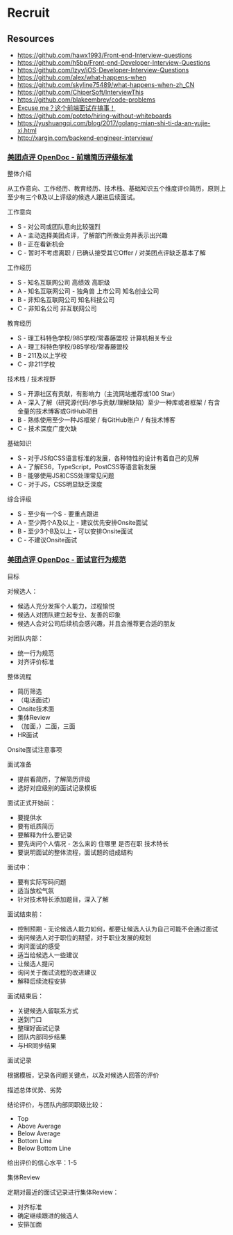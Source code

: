 # Recruit


## Resources

- https://github.com/hawx1993/Front-end-Interview-questions
- https://github.com/h5bp/Front-end-Developer-Interview-Questions
- https://github.com/lzyy/iOS-Developer-Interview-Questions
- https://github.com/alex/what-happens-when
- https://github.com/skyline75489/what-happens-when-zh_CN
- https://github.com/ChiperSoft/InterviewThis
- https://github.com/blakeembrey/code-problems
- [Excuse me？这个前端面试在搞事！](https://zhuanlan.zhihu.com/p/25407758)
- https://github.com/poteto/hiring-without-whiteboards
- https://yushuangqi.com/blog/2017/golang-mian-shi-ti-da-an-yujie-xi.html
- http://xargin.com/backend-engineer-interview/


### [美团点评 OpenDoc - 前端简历评级标准](https://gold.xitu.io/post/58b6679461ff4b006ccd825e)

整体介绍

从工作意向、工作经历、教育经历、技术栈、基础知识五个维度评价简历，原则上至少有三个B及以上评级的候选人跟进后续面试。

工作意向

- S - 对公司或团队意向比较强烈
- A - 主动选择美团点评，了解部门所做业务并表示出兴趣
- B - 正在看新机会
- C - 暂时不考虑离职 / 已确认接受其它Offer / 对美团点评缺乏基本了解

工作经历

- S - 知名互联网公司 高绩效 高职级
- A - 知名互联网公司 - 独角兽 上市公司 知名创业公司
- B - 非知名互联网公司 知名科技公司
- C - 非知名公司 非互联网公司

教育经历

- S - 理工科特色学校/985学校/常春藤盟校 计算机相关专业
- A - 理工科特色学校/985学校/常春藤盟校
- B - 211及以上学校
- C - 非211学校

技术栈 / 技术视野

- S - 开源社区有贡献，有影响力（主流网站推荐或100 Star）
- A - 深入了解（研究源代码/参与贡献/理解缺陷）至少一种库或者框架 / 有含金量的技术博客或GitHub项目
- B - 熟练使用至少一种JS框架 / 有GitHub账户 / 有技术博客
- C - 技术深度广度欠缺

基础知识

- S - 对于JS和CSS语言标准的发展，各种特性的设计有着自己的见解
- A - 了解ES6，TypeScript，PostCSS等语言新发展
- B - 能够使用JS和CSS处理常见问题
- C - 对于JS，CSS明显缺乏深度

综合评级

- S - 至少有一个S - 要重点跟进
- A - 至少两个A及以上 - 建议优先安排Onsite面试
- B - 至少3个B及以上 - 可以安排Onsite面试
- C - 不建议Onsite面试


### [美团点评 OpenDoc - 面试官行为规范](https://gold.xitu.io/post/58b66c918fd9c5006122f3ab)

目标

对候选人：

- 候选人充分发挥个人能力，过程愉悦
- 候选人对团队建立起专业、友善的印象
- 候选人会对公司后续机会感兴趣，并且会推荐更合适的朋友

对团队内部：

- 统一行为规范
- 对齐评价标准

整体流程

- 简历筛选
- （电话面试）
- Onsite技术面
- 集体Review
- （加面，）二面，三面
- HR面试

Onsite面试注意事项

面试准备

- 提前看简历，了解简历评级
- 选好对应级别的面试记录模板

面试正式开始前：

- 要提供水
- 要有纸质简历
- 要解释为什么要记录
- 要先询问个人情况 - 怎么来的 住哪里 是否在职 技术特长
- 要说明面试的整体流程，面试题的组成结构

面试中：

- 要有实际写码问题
- 适当放松气氛
- 针对技术特长添加题目，深入了解

面试结束前：

- 控制预期 - 无论候选人能力如何，都要让候选人认为自己可能不会通过面试
- 询问候选人对于职位的期望，对于职业发展的规划
- 询问面试的感受
- 适当给候选人一些建议
- 让候选人提问
- 询问关于面试流程的改进建议
- 解释后续流程安排

面试结束后：

- 关键候选人留联系方式
- 送到门口
- 整理好面试记录
- 团队内部同步结果
- 与HR同步结果

面试记录

根据模板，记录各问题关键点，以及对候选人回答的评价

描述总体优势、劣势

结论评价，与团队内部同职级比较：

- Top
- Above Average
- Below Average
- Bottom Line
- Below Bottom Line

给出评价的信心水平：1-5

集体Review

定期对最近的面试记录进行集体Review：

- 对齐标准
- 确定继续跟进的候选人
- 安排加面
